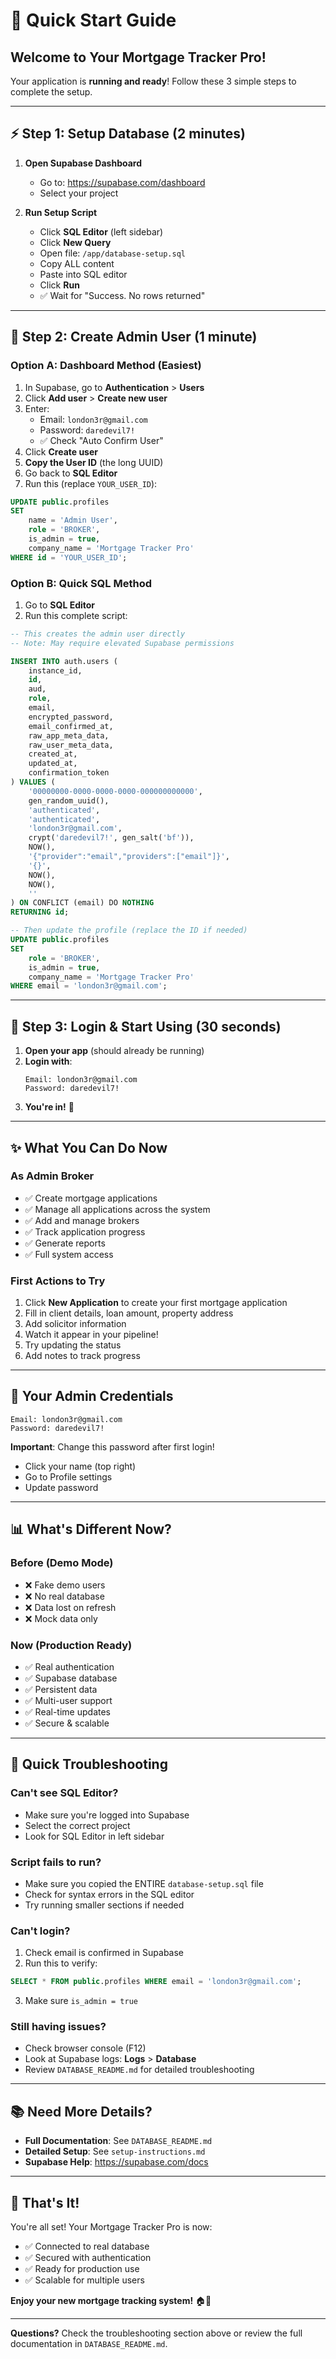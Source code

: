 # 🚀 Quick Start Guide

## Welcome to Your Mortgage Tracker Pro!

Your application is **running and ready**! Follow these 3 simple steps to complete the setup.

---

## ⚡ Step 1: Setup Database (2 minutes)

1. **Open Supabase Dashboard**
   - Go to: https://supabase.com/dashboard
   - Select your project

2. **Run Setup Script**
   - Click **SQL Editor** (left sidebar)
   - Click **New Query**
   - Open file: `/app/database-setup.sql`
   - Copy ALL content
   - Paste into SQL editor
   - Click **Run**
   - ✅ Wait for "Success. No rows returned"

---

## 👤 Step 2: Create Admin User (1 minute)

### Option A: Dashboard Method (Easiest)

1. In Supabase, go to **Authentication** > **Users**
2. Click **Add user** > **Create new user**
3. Enter:
   - Email: `london3r@gmail.com`
   - Password: `daredevil7!`
   - ✅ Check "Auto Confirm User"
4. Click **Create user**
5. **Copy the User ID** (the long UUID)
6. Go back to **SQL Editor**
7. Run this (replace `YOUR_USER_ID`):

```sql
UPDATE public.profiles
SET 
    name = 'Admin User',
    role = 'BROKER',
    is_admin = true,
    company_name = 'Mortgage Tracker Pro'
WHERE id = 'YOUR_USER_ID';
```

### Option B: Quick SQL Method

1. Go to **SQL Editor**
2. Run this complete script:

```sql
-- This creates the admin user directly
-- Note: May require elevated Supabase permissions

INSERT INTO auth.users (
    instance_id,
    id,
    aud,
    role,
    email,
    encrypted_password,
    email_confirmed_at,
    raw_app_meta_data,
    raw_user_meta_data,
    created_at,
    updated_at,
    confirmation_token
) VALUES (
    '00000000-0000-0000-0000-000000000000',
    gen_random_uuid(),
    'authenticated',
    'authenticated',
    'london3r@gmail.com',
    crypt('daredevil7!', gen_salt('bf')),
    NOW(),
    '{"provider":"email","providers":["email"]}',
    '{}',
    NOW(),
    NOW(),
    ''
) ON CONFLICT (email) DO NOTHING
RETURNING id;

-- Then update the profile (replace the ID if needed)
UPDATE public.profiles
SET 
    role = 'BROKER',
    is_admin = true,
    company_name = 'Mortgage Tracker Pro'
WHERE email = 'london3r@gmail.com';
```

---

## 🎉 Step 3: Login & Start Using (30 seconds)

1. **Open your app** (should already be running)
2. **Login with**:
   ```
   Email: london3r@gmail.com
   Password: daredevil7!
   ```
3. **You're in!** 🎊

---

## ✨ What You Can Do Now

### As Admin Broker
- ✅ Create mortgage applications
- ✅ Manage all applications across the system
- ✅ Add and manage brokers
- ✅ Track application progress
- ✅ Generate reports
- ✅ Full system access

### First Actions to Try
1. Click **New Application** to create your first mortgage application
2. Fill in client details, loan amount, property address
3. Add solicitor information
4. Watch it appear in your pipeline!
5. Try updating the status
6. Add notes to track progress

---

## 🎯 Your Admin Credentials

```
Email: london3r@gmail.com
Password: daredevil7!
```

**Important**: Change this password after first login!
- Click your name (top right)
- Go to Profile settings
- Update password

---

## 📊 What's Different Now?

### Before (Demo Mode)
- ❌ Fake demo users
- ❌ No real database
- ❌ Data lost on refresh
- ❌ Mock data only

### Now (Production Ready)
- ✅ Real authentication
- ✅ Supabase database
- ✅ Persistent data
- ✅ Multi-user support
- ✅ Real-time updates
- ✅ Secure & scalable

---

## 🐛 Quick Troubleshooting

### Can't see SQL Editor?
- Make sure you're logged into Supabase
- Select the correct project
- Look for SQL Editor in left sidebar

### Script fails to run?
- Make sure you copied the ENTIRE `database-setup.sql` file
- Check for syntax errors in the SQL editor
- Try running smaller sections if needed

### Can't login?
1. Check email is confirmed in Supabase
2. Run this to verify:
```sql
SELECT * FROM public.profiles WHERE email = 'london3r@gmail.com';
```
3. Make sure `is_admin = true`

### Still having issues?
- Check browser console (F12)
- Look at Supabase logs: **Logs** > **Database**
- Review `DATABASE_README.md` for detailed troubleshooting

---

## 📚 Need More Details?

- **Full Documentation**: See `DATABASE_README.md`
- **Detailed Setup**: See `setup-instructions.md`
- **Supabase Help**: https://supabase.com/docs

---

## 🎊 That's It!

You're all set! Your Mortgage Tracker Pro is now:
- ✅ Connected to real database
- ✅ Secured with authentication
- ✅ Ready for production use
- ✅ Scalable for multiple users

**Enjoy your new mortgage tracking system!** 🏠💼

---

**Questions?** Check the troubleshooting section above or review the full documentation in `DATABASE_README.md`.
